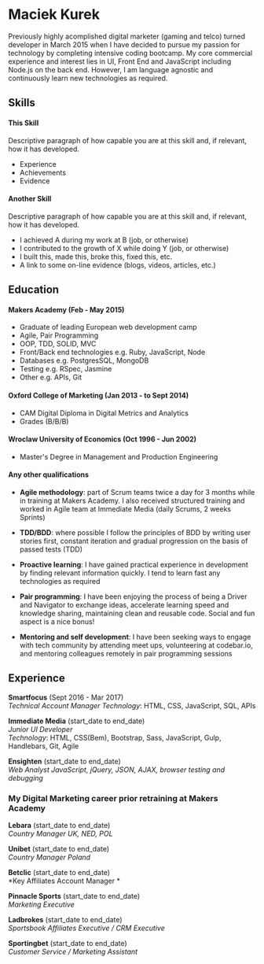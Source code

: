 # Maciek Kurek

Previously highly acomplished digital marketer (gaming and telco) turned developer in March 2015 when I have decided to pursue my passion for technology by completing intensive coding bootcamp. My core commercial experience and interest lies in UI, Front End and JavaScript including Node.js on the back end. However, I am language agnostic and continuously learn new technologies as required.

## Skills

#### This Skill

Descriptive paragraph of how capable you are at this skill and, if relevant, how it has developed.

- Experience
- Achievements
- Evidence

#### Another Skill

Descriptive paragraph of how capable you are at this skill and, if relevant, how it has developed.

- I achieved A during my work at B (job, or otherwise)
- I contributed to the growth of X while doing Y (job, or otherwise)
- I built this, made this, broke this, fixed this, etc.
- A link to some on-line evidence (blogs, videos, articles, etc.)

## Education

#### Makers Academy (Feb - May 2015)

- Graduate of leading European web development camp
- Agile, Pair Programming
- OOP, TDD, SOLID, MVC
- Front/Back end technologies e.g. Ruby, JavaScript, Node
- Databases e.g. PostgresSQL, MongoDB
- Testing e.g. RSpec, Jasmine
- Other e.g. APIs, Git


#### Oxford College of Marketing (Jan 2013 - to Sept 2014)

- CAM Digital Diploma in Digital Metrics and Analytics
- Grades (B/B/B)


#### Wroclaw University of Economics (Oct 1996 - Jun 2002)

- Master's Degree in Management and Production Engineering


#### Any other qualifications

- **Agile methodology**: part of Scrum teams twice a day for 3 months while in training at Makers Academy. I also received structured training and worked in Agile team at Immediate Media (daily Scrums, 2 weeks Sprints)

- **TDD/BDD**: where possible I follow the principles of BDD by writing user stories first, constant iteration and gradual progression on the basis of passed tests (TDD)

- **Proactive learning**: I have gained practical experience in development by finding relevant information quickly. I tend to learn fast any technologies as required

- **Pair programming**: I have been enjoying the process of being a Driver and Navigator to exchange ideas, accelerate learning speed and knowledge sharing, maintaining clean and reusable code. Social and fun aspect is a nice bonus!

- **Mentoring and self development**: I have been seeking ways to engage with tech community by attending meet ups, volunteering at codebar.io, and mentoring colleagues remotely in pair programming sessions

## Experience

**Smartfocus** (Sept 2016 - Mar 2017)    
*Technical Account Manager*
*Technology*: HTML, CSS, JavaScript, SQL, APIs  

**Immediate Media** (start_date to end_date)   
*Junior UI Developer*  
*Technology*: HTML, CSS(Bem), Bootstrap, Sass, JavaScript, Gulp, Handlebars, Git, Agile

**Ensighten** (start_date to end_date)    
*Web Analyst*
*JavaScript, jQuery, JSON, AJAX, browser testing and debugging*  

### My Digital Marketing career prior retraining at Makers Academy

**Lebara** (start_date to end_date)    
*Country Manager UK, NED, POL*  

**Unibet** (start_date to end_date)    
*Country Manager Poland*  

**Betclic** (start_date to end_date)    
*Key Affiliates Account Manager * 

**Pinnacle Sports** (start_date to end_date)    
*Marketing Executive* 

**Ladbrokes** (start_date to end_date)    
*Sportsbook Affiliates Executive / CRM Executive* 

**Sportingbet** (start_date to end_date)    
*Customer Service / Marketing Assistant* 